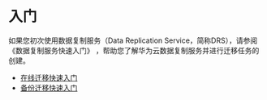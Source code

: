 # 入门<a name="drs_03_0001"></a>

如果您初次使用数据复制服务（Data Replication Service，简称DRS），请参阅《数据复制服务快速入门》 ，帮助您了解华为云数据复制服务并进行迁移任务的创建。

-   [在线迁移快速入门](https://support.huaweicloud.com/qs-drs/drs_online_migration.html)
-   [备份迁移快速入门](https://support.huaweicloud.com/qs-drs/drs_offline_migration.html)

